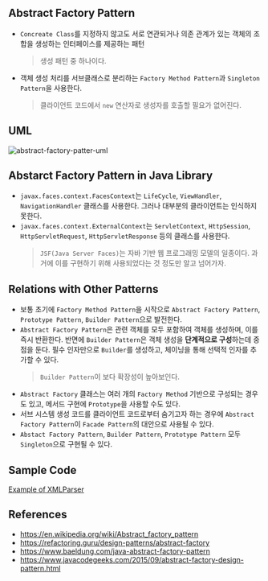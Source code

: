 ## Abstract Factory Pattern
- `Concreate Class`를 지정하지 않고도 서로 연관되거나 의존 관계가 있는 객체의 조합을 생성하는 인터페이스를 제공하는 패턴
    > 생성 패턴 중 하나이다.
- 객체 생성 처리를 서브클래스로 분리하는 `Factory Method Pattern`과 `Singleton Pattern`을 사용한다.
    > 클라이언트 코드에서 `new` 연산자로 생성자를 호출할 필요가 없어진다.
    
## UML
![abstract-factory-patter-uml](https://upload.wikimedia.org/wikipedia/commons/thumb/9/9d/Abstract_factory_UML.svg/1920px-Abstract_factory_UML.svg.png)

## Abstarct Factory Pattern in Java Library
- `javax.faces.context.FacesContext`는 `LifeCycle`, `ViewHandler`, `NavigationHandler` 클래스를 사용한다. 그러나 대부분의 클라이언트는 인식하지 못한다.
- `javax.faces.context.ExternalContext`는 `ServletContext`, `HttpSession`, `HttpServletRequest`, `HttpServletResponse` 등의 클래스를 사용한다.
    > `JSF(Java Server Faces)`는 자바 기반 웹 프로그래밍 모델의 일종이다. 과거에 이를 구현하기 위해 사용되었다는 것 정도만 알고 넘어가자.

## Relations with Other Patterns
- 보통 초기에 `Factory Method Pattern`을 시작으로 `Abstract Factory Pattern`, `Prototype Pattern`, `Builder Pattern`으로 발전한다.
- `Abstract Factory Pattern`은 관련 객체를 모두 포함하여 객체를 생성하며, 이를 즉시 반환한다.
반면에 `Builder Pattern`은 객체 생성을 **단계적으로 구성**하는데 중점을 둔다. 필수 인자만으로 `Builder`를 생성하고, 체이닝을 통해 선택적 인자를 추가할 수 있다.
    > `Builder Pattern`이 보다 확장성이 높아보인다.
- `Abstract Factory` 클래스는 여러 개의 `Factory Method` 기반으로 구성되는 경우도 있고, 메서드 구현에 `Prototype`을 사용할 수도 있다.
- 서브 시스템 생성 코드를 클라이언트 코드로부터 숨기고자 하는 경우에 `Abstract Factory Pattern`이 `Facade Pattern`의 대안으로 사용될 수 있다.
- `Abstact Factory Pattern`, `Builder Pattern`, `Prototype Pattern` 모두 `Singleton`으로 구현될 수 있다.

## Sample Code
[Example of XMLParser](https://www.javacodegeeks.com/2015/09/abstract-factory-design-pattern.html)

## References
- https://en.wikipedia.org/wiki/Abstract_factory_pattern
- https://refactoring.guru/design-patterns/abstract-factory
- https://www.baeldung.com/java-abstract-factory-pattern
- https://www.javacodegeeks.com/2015/09/abstract-factory-design-pattern.html